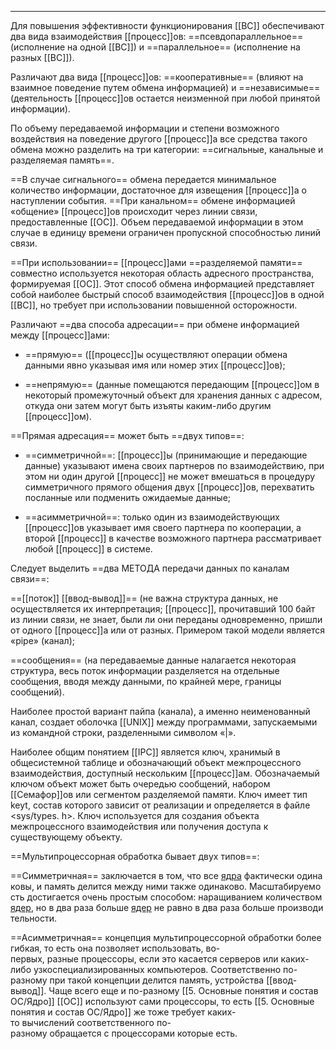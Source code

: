 
















--- 
Для повышения эффективности функционирования [[ВС]] обеспечивают два вида взаимодействия [[процесс]]ов: ==псевдопараллельное== (исполнение на одной [[ВС]]) и ==параллельное== (исполнение на разных [[ВС]]).

Различают два вида [[процесс]]ов: ==кооперативные== (влияют на взаимное поведение путем обмена информацией) и ==независимые== (деятельность [[процесс]]ов остается неизменной при любой принятой информации).

По объему передаваемой информации и степени возможного воздействия на поведение другого [[процесс]]а все средства такого обмена можно разделить на три категории: ==сигнальные, канальные и разделяемая память==.

==В случае сигнального== обмена передается минимальное количество информации, достаточное для извещения [[процесс]]а о наступлении события. ==При канальном== обмене информацией «общение» [[процесс]]ов происходит через линии связи, предоставленные [[ОС]]. Объем передаваемой информации в этом случае в единицу времени ограничен пропускной способностью линий связи.

==При использовании== [[процесс]]ами ==разделяемой памяти== совместно используется некоторая область адресного пространства, формируемая [[ОС]]. Этот способ обмена информацией представляет собой наиболее быстрый
способ взаимодействия [[процесс]]ов в одной [[ВС]], но требует при использовании повышенной осторожности.

Различают ==два способа адресации== при обмене информацией между [[процесс]]ами:

-   ==прямую== ([[процесс]]ы осуществляют операции обмена данными явно указывая имя или номер этих [[процесс]]ов);
    
-   ==непрямую== (данные помещаются передающим [[процесс]]ом в некоторый промежуточный объект для хранения данных с адресом, откуда они затем могут быть изъяты каким-либо другим [[процесс]]ом).
    

==Прямая адресация== может быть ==двух типов==:

-   ==симметричной==: [[процесс]]ы (принимающие и передающие данные) указывают имена своих партнеров по взаимодействию, при этом ни один другой [[процесс]] не может вмешаться в процедуру симметричного прямого общения двух [[процесс]]ов, перехватить посланные или подменить ожидаемые данные;
    
-   ==асимметричной==: только один из взаимодействующих [[процесс]]ов указывает имя своего партнера по кооперации, а второй [[процесс]] в качестве возможного партнера рассматривает любой [[процесс]] в системе.
    

Следует выделить ==два МЕТОДА передачи данных по каналам связи==:

==[[поток]] [[ввод-вывод]]== (не важна структура данных, не осуществляется их интерпретация; [[процесс]], прочитавший 100 байт из линии связи, не знает, были ли они переданы одновременно, пришли от одного [[процесс]]а или от разных. Примером такой модели является «pipe» (канал);

==сообщения== (на передаваемые данные налагается некоторая структура, весь поток информации разделяется на отдельные сообщения, вводя между данными, по крайней мере, границы сообщений).

Наиболее простой вариант пайпа (канала), а именно неименованный канал, создает оболочка [[UNIX]] между программами, запускаемыми из командной строки, разделенными символом «|».    
    

Наиболее общим понятием [[IPC]] является ключ, хранимый в общесистемной таблице и обозначающий объект межпроцессного взаимодействия, доступный нескольким [[процесс]]ам. Обозначаемый ключом объект может быть очередью сообщений, набором [[Семафор]]ов или сегментом разделяемой памяти. Ключ имеет тип keyt, состав которого зависит от реализации и определяется в файле <sys/types. h>. Ключ используется для создания объекта межпроцессного взаимодействия или получения доступа к существующему объекту.

==Мультипроцессорная обработка бывает двух типов==:

==Симметричная== заключается в том, что все [ядра](5.%20Основные%20понятия%20и%20состав%20ОС/Ядро.md) фактически одинаковы, и память делится между ними также одинаково. Масштабируемость достигается очень простым способом: наращиванием количеством [ядер](5.%20Основные%20понятия%20и%20состав%20ОС/Ядро.md), но в два раза больше [ядер](5.%20Основные%20понятия%20и%20состав%20ОС/Ядро.md) не равно в два раза больше производительности.

==Асимметричная== концепция мультипроцессорной обработки более гибкая, то есть она позволяет использовать, во-первых, разные процессоры, если это касается серверов или каких-либо узкоспециализированных компьютеров. Cоответственно по-разному при такой концепции делится память, устройства [[ввод-вывод]]. Чаще всего еще и по-разному [[5. Основные понятия и состав ОС/Ядро]] [[ОС]] используют сами процессоры, то есть [[5. Основные понятия и состав ОС/Ядро]] же тоже требует каких-то вычислений соответственного по-разному обращается с процессорами которые есть.